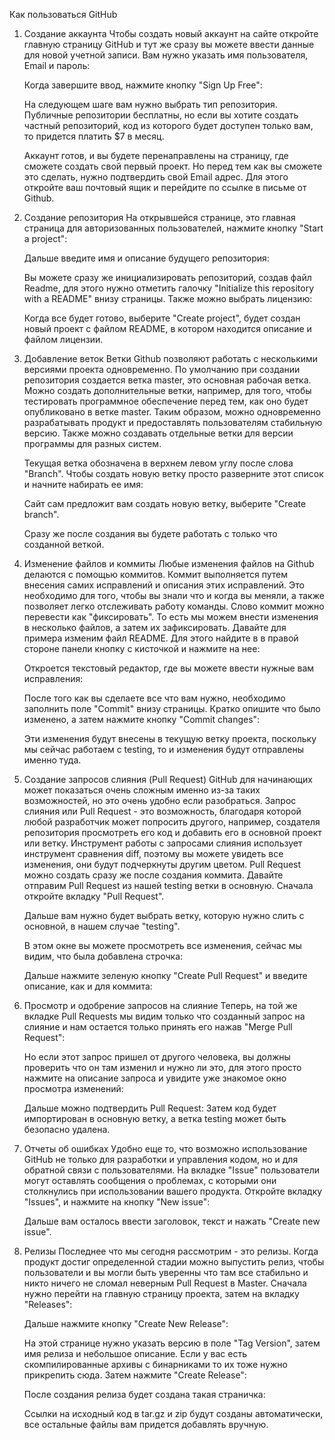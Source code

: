 Как пользоваться GitHub

1. Создание аккаунта
Чтобы создать новый аккаунт на сайте откройте главную страницу GitHub и тут же сразу вы можете ввести данные для новой учетной записи. 
Вам нужно указать имя пользователя, Email и пароль:

   Когда завершите ввод, нажмите кнопку "Sign Up Free":

   На следующем шаге вам нужно выбрать тип репозитория. Публичные репозитории бесплатны, но если вы хотите создать частный репозиторий, 
   код из которого будет доступен только вам, то придется платить $7 в месяц.

	 Аккаунт готов, и вы будете перенаправлены на страницу, где сможете создать свой первый проект. Но перед тем как вы сможете это сделать, 
	 нужно подтвердить свой Email адрес. Для этого откройте ваш почтовый ящик и перейдите по ссылке в письме от Github.



2. Создание репозитория
На открывшейся странице, это главная страница для авторизованных пользователей, нажмите кнопку "Start a project":

   Дальше введите имя и описание будущего репозитория:

   Вы можете сразу же инициализировать репозиторий, создав файл Readme, для этого нужно отметить галочку "Initialize this 
   repository with a README" внизу страницы. Также можно выбрать лицензию:
	 
	 Когда все будет готово, выберите "Create project", будет создан новый проект с файлом README, в котором 
	 находится описание и файлом лицензии.
	 
	 
	 
3. Добавление веток
Ветки Github позволяют работать с несколькими версиями проекта одновременно. По умолчанию при создании репозитория создается ветка 
master, это основная рабочая ветка. Можно создать дополнительные ветки, например, для того, чтобы тестировать программное обеспечение 
перед тем, как оно будет опубликовано в ветке master. Таким образом, можно одновременно разрабатывать продукт и предоставлять пользователям 
стабильную версию. Также можно создавать отдельные ветки для версии программы для разных систем.	 
	 
	 Текущая ветка обозначена в верхнем левом углу после слова "Branch". Чтобы создать новую ветку просто разверните 
	 этот список и начните набирать ее имя:
	 
	 Сайт сам предложит вам создать новую ветку, выберите "Create branch".

   Сразу же после создания вы будете работать с только что созданной веткой.
	 
	 

4. Изменение файлов и коммиты
Любые изменения файлов на Github делаются с помощью коммитов. Коммит выполняется путем внесения самих исправлений и описания этих 
исправлений. Это необходимо для того, чтобы вы знали что и когда вы меняли, а также позволяет легко отслеживать работу команды. 
Слово коммит можно перевести как "фиксировать". То есть мы можем внести изменения в несколько файлов, а затем их зафиксировать. 
Давайте для примера изменим файл README. Для этого найдите в в правой стороне панели кнопку с кисточкой и нажмите на нее:

   Откроется текстовый редактор, где вы можете ввести нужные вам исправления:

   После того как вы сделаете все что вам нужно, необходимо заполнить поле "Commit" внизу страницы. Кратко опишите что было изменено, 
   а затем нажмите кнопку "Commit changes":

   Эти изменения будут внесены в текущую ветку проекта, поскольку мы сейчас работаем с testing, то и изменения будут отправлены именно туда.



5. Создание запросов слияния (Pull Request)
GitHub для начинающих может показаться очень сложным именно из-за таких возможностей, но это очень удобно если разобраться. 
Запрос слияния или Pull Request - это возможность, благодаря которой любой разработчик может попросить другого, например, 
создателя репозитория просмотреть его код и добавить его в основной проект или ветку. Инструмент работы с запросами слияния 
использует инструмент сравнения diff, поэтому вы можете увидеть все изменения, они будут подчеркнуты другим цветом. Pull Request 
можно создать сразу же после создания коммита. Давайте отправим Pull Request из нашей testing ветки в основную. Сначала откройте вкладку "Pull Request".

   Дальше вам нужно будет выбрать ветку, которую нужно слить с основной, в нашем случае "testing".

   В этом окне вы можете просмотреть все изменения, сейчас мы видим, что была добавлена строчка:

   Дальше нажмите зеленую кнопку "Create Pull Request" и введите описание, как и для коммита:



6. Просмотр и одобрение запросов на слияние
Теперь, на той же вкладке Pull Requests мы видим только что созданный запрос на слияние и нам остается только принять его нажав "Merge Pull Request":

   Но если этот запрос пришел от другого человека, вы должны проверить что он там изменил и нужно ли это, для этого просто 
   нажмите на описание запроса и увидите уже знакомое окно просмотра изменений:

   Дальше можно подтвердить Pull Request:
   Затем код будет импортирован в основную ветку, а ветка testing может быть безопасно удалена.


7. Отчеты об ошибках
Удобно еще то, что возможно использование GitHub не только для разработки и управления кодом, но и для обратной связи с пользователями. 
На вкладке "Issue" пользователи могут оставлять сообщения о проблемах, с которыми они столкнулись при использовании вашего продукта. 
Откройте вкладку "Issues", и нажмите на кнопку "New issue":

   Дальше вам осталось ввести заголовок, текст и нажать "Create new issue".



8. Релизы
Последнее что мы сегодня рассмотрим - это релизы. Когда продукт достиг определенной стадии можно выпустить релиз, чтобы пользователи и 
вы могли быть уверенны что там все стабильно и никто ничего не сломал неверным Pull Request в Master. Сначала нужно перейти на главную 
страницу проекта, затем на вкладку "Releases":

   Дальше нажмите кнопку "Create New Release":

   На этой странице нужно указать версию в поле "Tag Version", затем имя релиза и небольшое описание. Если у вас есть скомпилированные 
   архивы с бинарниками то их тоже нужно прикрепить сюда. Затем нажмите "Create Release":

   После создания релиза будет создана такая страничка:

   Ссылки на исходный код в tar.gz и zip будут созданы автоматически, все остальные файлы вам придется добавлять вручную.

















	 

